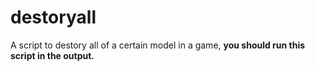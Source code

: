 # destoryall
A script to destory all of a certain model in a game, **you should run this script in the output.**
